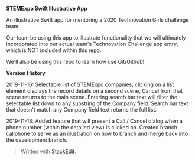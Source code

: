 ﻿**STEMExpo Swift Illustrative App**

An illustrative Swift app for mentoring a 2020 Technovation Girls challenge team.

Our team be using this app to illustrate functionality that we will ultimately incorporated into our actual team's Technovation Challenge app entry, which is NOT included within this repo.

We'll also be using this repo to learn how use Git/Github!

**Version History**

2019-11-16:  Selectable list of STEMExpo companies, clicking on a list element displays the record details on a second scene, Cancel from that scene returns to the main scene.  Entering search bar text will filter the selectable list down to any substring of the Company field.  Search bar text that doesn't match any Company field text returns the full list.

2019-11-18: Added feature that will present a Call / Cancel dialog when a phone number (within the detailed view) is clicked on.   Created branch callphone to serve as an illustration on how to branch and merge back into the development branch.


> Written with [StackEdit](https://stackedit.io/).
